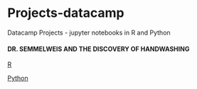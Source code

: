 # Projects-datacamp
Datacamp Projects - jupyter notebooks in R and Python

#### DR. SEMMELWEIS AND THE DISCOVERY OF HANDWASHING

[R](https://github.com/ykv001/Projects-datacamp/blob/master/semmelweiss-notebook_r.ipynb)

[Python](https://github.com/ykv001/Projects-datacamp/blob/master/semmelweis-notebook_py.ipynb)


